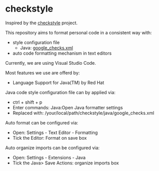 # checkstyle

Inspired by the [checkstyle](https://github.com/checkstyle/checkstyle) project.

This repository aims to format personal code in a consistent way with:

- style configuration file
  - Java: [google_checks.xml](./java/google_checks.xml)
- auto code formatting mechanism in text editors

Currently, we are using Visual Studio Code.

Most features we use are offerd by:

- Language Support for Java(TM) by Red Hat

Java code style configuration file can by applied via:

- ctrl + shift + p
- Enter commands: Java:Open Java formatter settings
- Replaced with: /your/local/path/checkstyle/java/google_checks.xml

Auto format can be configured via:

- Open: Settings - Text Editor - Formatting
- Tick the Editor: Format on save box

Auto organize imports can be configured via:

- Open: Settings - Extensions - Java 
- Tick the Java> Save Actions: organize imports box